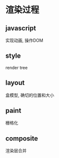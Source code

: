 # 渲染过程



## javascript

实现动画, 操作DOM





## style

render tree



## layout

盒模型, 确切的位置和大小



## paint

栅格化



## composite

渲染层合并
